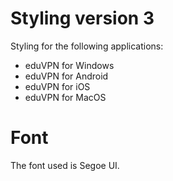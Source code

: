 # Styling version 3
Styling for the following applications:

* eduVPN for Windows
* eduVPN for Android
* eduVPN for iOS
* eduVPN for MacOS

# Font
The font used is Segoe UI.
